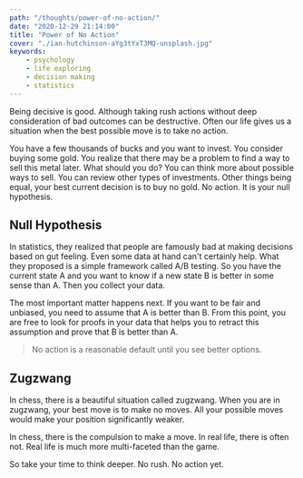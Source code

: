 ```yaml
---
path: "/thoughts/power-of-no-action/"
date: "2020-12-29 21:14:00"
title: "Power of No Action"
cover: "./ian-hutchinson-aYg3tYxT3MQ-unsplash.jpg"
keywords:
    - psychology
    - life exploring
    - decision making
    - statistics
---
```


Being decisive is good. Although taking rush actions without deep consideration of bad outcomes can be destructive. Often our life gives us a situation when the best possible move is to take no action.

You have a few thousands of bucks and you want to invest. You consider buying some gold. You realize that there may be a problem to find a way to sell this metal later. What should you do? You can think more about possible ways to sell. You can review other types of investments. Other things being equal, your best current decision is to buy no gold. No action. It is your null hypothesis.

## Null Hypothesis

In statistics, they realized that people are famously bad at making decisions based on gut feeling. Even some data at hand can't certainly help. What they proposed is a simple framework called A/B testing. So you have the current state A and you want to know if a new state B is better in some sense than A. Then you collect your data. 

The most important matter happens next. If you want to be fair and unbiased, you need to assume that A is better than B. From this point, you are free to look for proofs in your data that helps you to retract this assumption and prove that B is better than A.

<blockquote>No action is a reasonable default until you see better options.</blockquote>

## Zugzwang

In chess, there is a beautiful situation called zugzwang. When you are in zugzwang, your best move is to make no moves. All your possible moves would make your position significantly weaker.

In chess, there is the compulsion to make a move. In real life, there is often not. Real life is much more multi-faceted than the game.

So take your time to think deeper. No rush. No action yet.